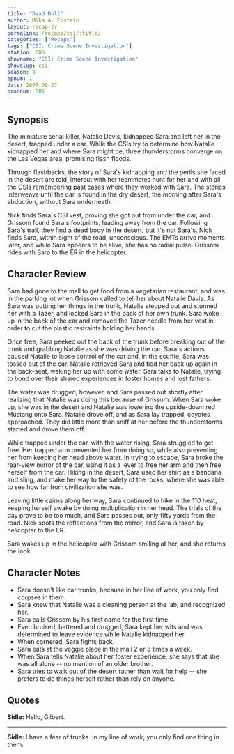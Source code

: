 ```yaml
---
title: "Dead Doll"
author: Mika A. Epstein
layout: recap-tv
permalink: /recaps/csi/:title/
categories: ["Recaps"]
tags: ["CSI: Crime Scene Investigation"]
station: CBS
showname: "CSI: Crime Scene Investigation"
showslug: csi
season: 8
epnum: 1  
date: 2007-09-27
prodnum: 801  
---
```


## Synopsis

The miniature serial killer, Natalie Davis, kidnapped Sara  and left her in the desert, trapped under a car. While the CSIs try to determine how Natalie kidnapped her and where Sara might be, three thunderstorms converge on the Las Vegas area, promising flash floods.

Through flashbacks, the story of Sara's kidnapping and the perils she faced in the desert are told, intercut with her teammates hunt for her and with all the CSIs remembering past cases where they worked with Sara. The stories interweave until the car is found in the dry desert, the morning after Sara's abduction, without Sara underneath.

Nick finds Sara's CSI vest, proving she got out from under the car, and Grissom found Sara's footprints, leading away from the car. Following Sara's trail, they find a dead body in the desert, but it's not Sara's. Nick finds Sara, within sight of the road, unconscious. The EMTs arrive moments later, and while Sara appears to be alive, she has no radial pulse. Grissom rides with Sara to the ER in the helicopter.

## Character Review

Sara had gone to the mall to get food from a vegetarian restaurant, and was in the parking lot when Grissom called to tell her about Natalie Davis. As Sara was putting her things in the trunk, Natalie stepped out and stunned her with a Tazer, and locked Sara in the back of her own trunk. Sara woke up in the back of the car and removed the Tazer needle from her vest in order to cut the plastic restraints holding her hands.

Once free, Sara peeked out the back of the trunk before breaking out of the trunk and grabbing Natalie as she was driving the car. Sara's actions caused Natalie to loose control of the car and, in the scuffle, Sara was tossed out of the car. Natalie retrieved Sara and tied her back up again in the back-seat, waking her up with some water. Sara talks to Natalie, trying to bond over their shared experiences in foster homes and lost fathers.

The water was drugged, however, and Sara passed out shortly after realizing that Natalie was doing this because of Grissom. When Sara woke up, she was in the desert and Natalie was lowering the upside-down red Mustang onto Sara. Natalie drove off, and as Sara lay trapped, coyotes approached. They did little more than sniff at her before the thunderstorms started and drove them off.

While trapped under the car, with the water rising, Sara struggled to get free. Her trapped arm prevented her from doing so, while also preventing her from keeping her head above water. In trying to escape, Sara broke the rear-view mirror of the car, using it as a lever to free her arm and then free herself from the car. Hiking in the desert, Sara used her shirt as a bandana and sling, and make her way to the safety of the rocks, where she was able to see how far from civilization she was.

Leaving little cairns along her way, Sara continued to hike in the 110 heat, keeping herself awake by doing multiplication in her head. The trials of the day prove to be too much, and Sara passes out, only fifty yards from the road. Nick spots the reflections from the mirror, and Sara is taken by helicopter to the ER.

Sara wakes up in the helicopter with Grissom smiling at her, and she returns the look.

## Character Notes

* Sara doesn't like car trunks, because in her line of work, you only find corpses in them.  
* Sara knew that Natalie was a cleaning person at the lab, and recognized her.  
* Sara calls Grissom by his first name for the first time.  
* Even bruised, battered and drugged, Sara kept her wits and was determined to leave evidence while Natalie kidnapped her.  
* When cornered, Sara fights back.  
* Sara eats at the veggie place in the mall 2 or 3 times a week.  
* When Sara tells Natalie about her foster experience, she says that she was all alone -- no mention of an older brother.  
* Sara tries to walk out of the desert rather than wait for help -- she prefers to do things herself rather than rely on anyone.

## Quotes

**Sidle:** Hello, Gilbert.

- - -

**Sidle:** I have a fear of trunks. In my line of work, you only find one thing in them.
